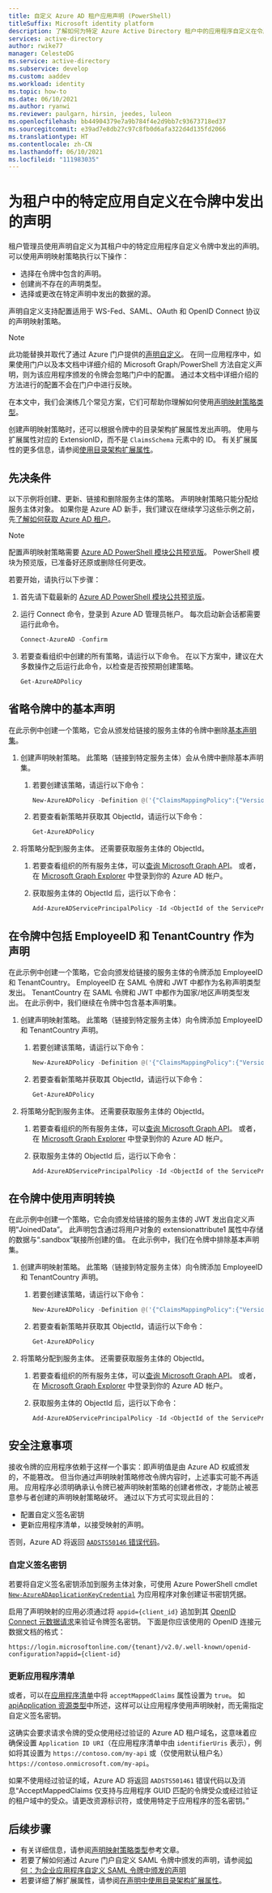 ```yaml
---
title: 自定义 Azure AD 租户应用声明 (PowerShell)
titleSuffix: Microsoft identity platform
description: 了解如何为特定 Azure Active Directory 租户中的应用程序自定义在令牌中发出的声明。
services: active-directory
author: rwike77
manager: CelesteDG
ms.service: active-directory
ms.subservice: develop
ms.custom: aaddev
ms.workload: identity
ms.topic: how-to
ms.date: 06/10/2021
ms.author: ryanwi
ms.reviewer: paulgarn, hirsin, jeedes, luleon
ms.openlocfilehash: bb44904379e7a9b784f4e2d9bb7c93673718ed37
ms.sourcegitcommit: e39ad7e8db27c97c8fb0d6afa322d4d135fd2066
ms.translationtype: HT
ms.contentlocale: zh-CN
ms.lasthandoff: 06/10/2021
ms.locfileid: "111983035"
---
```

# <a name="customize-claims-emitted-in-tokens-for-a-specific-app-in-a-tenant"></a>为租户中的特定应用自定义在令牌中发出的声明

租户管理员使用声明自定义为其租户中的特定应用程序自定义令牌中发出的声明。 可以使用声明映射策略执行以下操作：

- 选择在令牌中包含的声明。
- 创建尚不存在的声明类型。
- 选择或更改在特定声明中发出的数据的源。

声明自定义支持配置适用于 WS-Fed、SAML、OAuth 和 OpenID Connect 协议的声明映射策略。

> [!NOTE]
> 此功能替换并取代了通过 Azure 门户提供的[声明自定义](active-directory-saml-claims-customization.md)。 在同一应用程序中，如果使用门户以及本文档中详细介绍的 Microsoft Graph/PowerShell 方法自定义声明，则为该应用程序颁发的令牌会忽略门户中的配置。 通过本文档中详细介绍的方法进行的配置不会在门户中进行反映。

在本文中，我们会演练几个常见方案，它们可帮助你理解如何使用[声明映射策略类型](reference-claims-mapping-policy-type.md)。

创建声明映射策略时，还可以根据令牌中的目录架构扩展属性发出声明。 使用与扩展属性对应的 ExtensionID，而不是 `ClaimsSchema` 元素中的 ID。  有关扩展属性的更多信息，请参阅[使用目录架构扩展属性](active-directory-schema-extensions.md)。

## <a name="prerequisites"></a>先决条件

以下示例将创建、更新、链接和删除服务主体的策略。 声明映射策略只能分配给服务主体对象。 如果你是 Azure AD 新手，我们建议在继续学习这些示例之前，先[了解如何获取 Azure AD 租户](quickstart-create-new-tenant.md)。

> [!NOTE]
> 配置声明映射策略需要 [Azure AD PowerShell 模块公共预览版](https://www.powershellgallery.com/packages/AzureADPreview)。 PowerShell 模块为预览版，已准备好还原或删除任何更改。 

若要开始，请执行以下步骤：

1. 首先请下载最新的 [Azure AD PowerShell 模块公共预览版](https://www.powershellgallery.com/packages/AzureADPreview)。
1. 运行 Connect 命令，登录到 Azure AD 管理员帐户。 每次启动新会话都需要运行此命令。

   ``` powershell
   Connect-AzureAD -Confirm
   ```
1. 若要查看组织中创建的所有策略，请运行以下命令。 在以下方案中，建议在大多数操作之后运行此命令，以检查是否按预期创建策略。

   ``` powershell
   Get-AzureADPolicy
   ```

## <a name="omit-the-basic-claims-from-tokens"></a>省略令牌中的基本声明

在此示例中创建一个策略，它会从颁发给链接的服务主体的令牌中删除[基本声明集](reference-claims-mapping-policy-type.md#claim-sets)。

1. 创建声明映射策略。 此策略（链接到特定服务主体）会从令牌中删除基本声明集。
   1. 若要创建该策略，请运行以下命令：

      ``` powershell
      New-AzureADPolicy -Definition @('{"ClaimsMappingPolicy":{"Version":1,"IncludeBasicClaimSet":"false"}}') -DisplayName "OmitBasicClaims" -Type "ClaimsMappingPolicy"
      ```
   2. 若要查看新策略并获取其 ObjectId，请运行以下命令：

      ``` powershell
      Get-AzureADPolicy
      ```
1. 将策略分配到服务主体。 还需要获取服务主体的 ObjectId。
   1. 若要查看组织的所有服务主体，可以[查询 Microsoft Graph API](/graph/traverse-the-graph)。 或者，在 [Microsoft Graph Explorer](https://developer.microsoft.com/graph/graph-explorer) 中登录到你的 Azure AD 帐户。
   2. 获取服务主体的 ObjectId 后，运行以下命令：

      ``` powershell
      Add-AzureADServicePrincipalPolicy -Id <ObjectId of the ServicePrincipal> -RefObjectId <ObjectId of the Policy>
      ```

## <a name="include-the-employeeid-and-tenantcountry-as-claims-in-tokens"></a>在令牌中包括 EmployeeID 和 TenantCountry 作为声明

在此示例中创建一个策略，它会向颁发给链接的服务主体的令牌添加 EmployeeID 和 TenantCountry。 EmployeeID 在 SAML 令牌和 JWT 中都作为名称声明类型发出。 TenantCountry 在 SAML 令牌和 JWT 中都作为国家/地区声明类型发出。 在此示例中，我们继续在令牌中包含基本声明集。

1. 创建声明映射策略。 此策略（链接到特定服务主体）向令牌添加 EmployeeID 和 TenantCountry 声明。
   1. 若要创建该策略，请运行以下命令：

      ``` powershell
      New-AzureADPolicy -Definition @('{"ClaimsMappingPolicy":{"Version":1,"IncludeBasicClaimSet":"true", "ClaimsSchema": [{"Source":"user","ID":"employeeid","SamlClaimType":"http://schemas.xmlsoap.org/ws/2005/05/identity/claims/employeeid","JwtClaimType":"name"},{"Source":"company","ID":"tenantcountry","SamlClaimType":"http://schemas.xmlsoap.org/ws/2005/05/identity/claims/country","JwtClaimType":"country"}]}}') -DisplayName "ExtraClaimsExample" -Type "ClaimsMappingPolicy"
      ```

   2. 若要查看新策略并获取其 ObjectId，请运行以下命令：

      ``` powershell
      Get-AzureADPolicy
      ```
1. 将策略分配到服务主体。 还需要获取服务主体的 ObjectId。
   1. 若要查看组织的所有服务主体，可以[查询 Microsoft Graph API](/graph/traverse-the-graph)。 或者，在 [Microsoft Graph Explorer](https://developer.microsoft.com/graph/graph-explorer) 中登录到你的 Azure AD 帐户。
   2. 获取服务主体的 ObjectId 后，运行以下命令：

      ``` powershell
      Add-AzureADServicePrincipalPolicy -Id <ObjectId of the ServicePrincipal> -RefObjectId <ObjectId of the Policy>
      ```

## <a name="use-a-claims-transformation-in-tokens"></a>在令牌中使用声明转换

在此示例中创建一个策略，它会向颁发给链接的服务主体的 JWT 发出自定义声明“JoinedData”。 此声明包含通过将用户对象的 extensionattribute1 属性中存储的数据与“.sandbox”联接所创建的值。 在此示例中，我们在令牌中排除基本声明集。

1. 创建声明映射策略。 此策略（链接到特定服务主体）向令牌添加 EmployeeID 和 TenantCountry 声明。
   1. 若要创建该策略，请运行以下命令：

      ``` powershell
      New-AzureADPolicy -Definition @('{"ClaimsMappingPolicy":{"Version":1,"IncludeBasicClaimSet":"true", "ClaimsSchema":[{"Source":"user","ID":"extensionattribute1"},{"Source":"transformation","ID":"DataJoin","TransformationId":"JoinTheData","JwtClaimType":"JoinedData"}],"ClaimsTransformations":[{"ID":"JoinTheData","TransformationMethod":"Join","InputClaims":[{"ClaimTypeReferenceId":"extensionattribute1","TransformationClaimType":"string1"}], "InputParameters": [{"ID":"string2","Value":"sandbox"},{"ID":"separator","Value":"."}],"OutputClaims":[{"ClaimTypeReferenceId":"DataJoin","TransformationClaimType":"outputClaim"}]}]}}') -DisplayName "TransformClaimsExample" -Type "ClaimsMappingPolicy"
      ```

   2. 若要查看新策略并获取其 ObjectId，请运行以下命令：

      ``` powershell
      Get-AzureADPolicy
      ```
1. 将策略分配到服务主体。 还需要获取服务主体的 ObjectId。
   1. 若要查看组织的所有服务主体，可以[查询 Microsoft Graph API](/graph/traverse-the-graph)。 或者，在 [Microsoft Graph Explorer](https://developer.microsoft.com/graph/graph-explorer) 中登录到你的 Azure AD 帐户。
   2. 获取服务主体的 ObjectId 后，运行以下命令：

      ``` powershell
      Add-AzureADServicePrincipalPolicy -Id <ObjectId of the ServicePrincipal> -RefObjectId <ObjectId of the Policy>
      ```

## <a name="security-considerations"></a>安全注意事项

接收令牌的应用程序依赖于这样一个事实：即声明值是由 Azure AD 权威颁发的，不能篡改。 但当你通过声明映射策略修改令牌内容时，上述事实可能不再适用。 应用程序必须明确承认令牌已被声明映射策略的创建者修改，才能防止被恶意参与者创建的声明映射策略破坏。 通过以下方式可实现此目的：

- 配置自定义签名密钥
- 更新应用程序清单，以接受映射的声明。
 
否则，Azure AD 将返回 [`AADSTS50146` 错误代码](reference-aadsts-error-codes.md#aadsts-error-codes)。

### <a name="custom-signing-key"></a>自定义签名密钥

若要将自定义签名密钥添加到服务主体对象，可使用 Azure PowerShell cmdlet [`New-AzureADApplicationKeyCredential`](/powerShell/module/Azuread/New-AzureADApplicationKeyCredential) 为应用程序对象创建证书密钥凭据。

启用了声明映射的应用必须通过将 `appid={client_id}` 追加到其 [OpenID Connect 元数据请求](v2-protocols-oidc.md#fetch-the-openid-connect-metadata-document)来验证令牌签名密钥。 下面是你应该使用的 OpenID 连接元数据文档的格式：

```
https://login.microsoftonline.com/{tenant}/v2.0/.well-known/openid-configuration?appid={client-id}
```

### <a name="update-the-application-manifest"></a>更新应用程序清单

或者，可以在[应用程序清单](reference-app-manifest.md)中将 `acceptMappedClaims` 属性设置为 `true`。 如 [apiApplication 资源类型](/graph/api/resources/apiapplication#properties)中所述，这样可以让应用程序使用声明映射，而无需指定自定义签名密钥。

这确实会要求请求令牌的受众使用经过验证的 Azure AD 租户域名，这意味着应确保设置 `Application ID URI`（在应用程序清单中由 `identifierUris` 表示），例如将其设置为 `https://contoso.com/my-api` 或（仅使用默认租户名）`https://contoso.onmicrosoft.com/my-api`。

如果不使用经过验证的域，Azure AD 将返回 `AADSTS501461` 错误代码以及消息“AcceptMappedClaims 仅支持与应用程序 GUID 匹配的令牌受众或经过验证的租户域中的受众。请更改资源标识符，或使用特定于应用程序的签名密钥。”

## <a name="next-steps"></a>后续步骤

- 有关详细信息，请参阅[声明映射策略类型](reference-claims-mapping-policy-type.md)参考文章。
- 若要了解如何通过 Azure 门户自定义 SAML 令牌中颁发的声明，请参阅[如何：为企业应用程序自定义 SAML 令牌中颁发的声明](active-directory-saml-claims-customization.md)
- 若要详细了解扩展属性，请参阅[在声明中使用目录架构扩展属性](active-directory-schema-extensions.md)。
